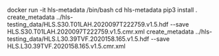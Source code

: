 docker run -it hls-metadata /bin/bash
cd hls-metadata
pip3 install .
create_metadata ../hls-testing_data/HLS.S30.T01LAH.2020097T222759.v1.5.hdf --save HLS.S30.T01LAH.2020097T222759.v1.5.cmr.xml
create_metadata ../hls-testing_data/HLS.L30.39TVF.2020158.165.v1.5.hdf --save HLS.L30.39TVF.2020158.165.v1.5.cmr.xml
